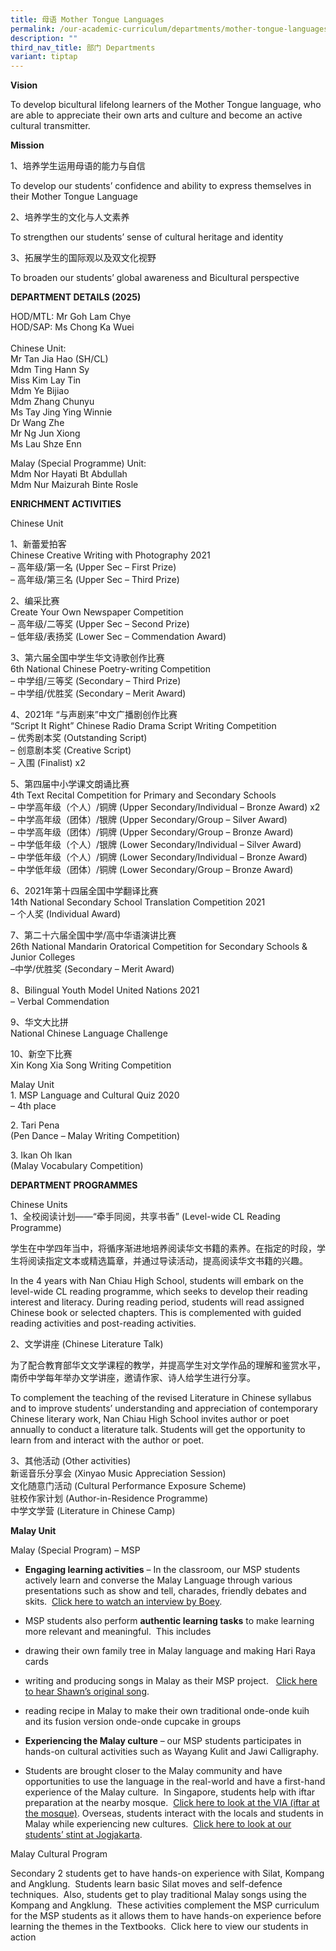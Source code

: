 ```yaml
---
title: 母语 Mother Tongue Languages
permalink: /our-academic-curriculum/departments/mother-tongue-languages/
description: ""
third_nav_title: 部门 Departments
variant: tiptap
---
```

<p></p>
<p><strong>Vision</strong>
</p>
<p>To develop bicultural lifelong learners of the Mother Tongue language,
who are able to appreciate their own arts and culture and become an active
cultural transmitter.</p>
<p><strong>Mission</strong>
</p>
<p>1、培养学生运用母语的能力与自信</p>
<p>To develop our students’ confidence and ability to express themselves
in their Mother Tongue Language</p>
<p>2、培养学生的文化与人文素养</p>
<p>To strengthen our students’ sense of cultural heritage and identity</p>
<p>3、拓展学生的国际观以及双文化视野</p>
<p>To broaden our students’ global awareness and Bicultural perspective</p>
<p><strong>DEPARTMENT DETAILS (2025)</strong>
</p>
<p>HOD/MTL: Mr Goh Lam Chye
<br>HOD/SAP: Ms Chong Ka Wuei
<br>
<br>Chinese Unit:
<br>Mr Tan Jia Hao (SH/CL)
<br>Mdm Ting Hann Sy
<br>Miss Kim Lay Tin
<br>Mdm Ye Bijiao
<br>Mdm Zhang Chunyu
<br>Ms Tay Jing Ying Winnie
<br>Dr Wang Zhe
<br>Mr Ng Jun Xiong
<br>Ms Lau Shze Enn</p>
<p></p>
<p>Malay (Special Programme) Unit:
<br>Mdm Nor Hayati Bt Abdullah
<br>Mdm Nur Maizurah Binte Rosle
<br>
</p>
<p><strong>ENRICHMENT ACTIVITIES</strong>
</p>
<p>Chinese Unit</p>
<p>1、新蕾爱拍客
<br>Chinese Creative Writing with Photography 2021
<br>– 高年级/第一名 (Upper Sec – First Prize)
<br>– 高年级/第三名 (Upper Sec – Third Prize)</p>
<p>2、编采比赛
<br>Create Your Own Newspaper Competition
<br>– 高年级/二等奖 (Upper Sec – Second Prize)
<br>– 低年级/表扬奖 (Lower Sec – Commendation Award)</p>
<p>3、第六届全国中学生华文诗歌创作比赛
<br>6th National Chinese Poetry-writing Competition
<br>– 中学组/三等奖 (Secondary – Third Prize)
<br>– 中学组/优胜奖 (Secondary – Merit Award)</p>
<p>4、2021年 “与声剧来”中文广播剧创作比赛
<br>“Script It Right” Chinese Radio Drama Script Writing Competition
<br>– 优秀剧本奖 (Outstanding Script)
<br>– 创意剧本奖 (Creative Script)
<br>– 入围 (Finalist) x2</p>
<p>5、第四届中小学课文朗诵比赛
<br>4th Text Recital Competition for Primary and Secondary Schools
<br>– 中学高年级（个人）/铜牌 (Upper Secondary/Individual – Bronze Award) x2
<br>– 中学高年级（团体）/银牌 (Upper Secondary/Group – Silver Award)
<br>– 中学高年级（团体）/铜牌 (Upper Secondary/Group – Bronze Award)
<br>– 中学低年级（个人）/银牌 (Lower Secondary/Individual – Silver Award)
<br>– 中学低年级（个人）/铜牌 (Lower Secondary/Individual – Bronze Award)
<br>– 中学低年级（团体）/铜牌 (Lower Secondary/Group – Bronze Award)</p>
<p>6、2021年第十四届全国中学翻译比赛
<br>14th National Secondary School Translation Competition 2021
<br>– 个人奖 (Individual Award)</p>
<p>7、第二十六届全国中学/高中华语演讲比赛
<br>26th National Mandarin Oratorical Competition for Secondary Schools &amp;
Junior Colleges
<br>–中学/优胜奖 (Secondary – Merit Award)</p>
<p>8、Bilingual Youth Model United Nations 2021
<br>– Verbal Commendation</p>
<p>9、华文大比拼
<br>National Chinese Language Challenge</p>
<p>10、新空下比赛
<br>Xin Kong Xia Song Writing Competition</p>
<p>Malay Unit
<br>1. MSP Language and Cultural Quiz 2020
<br>– 4th place</p>
<p>2. Tari Pena
<br>(Pen Dance – Malay Writing Competition)</p>
<p>3. Ikan Oh Ikan
<br>(Malay Vocabulary Competition)</p>
<p><strong>DEPARTMENT PROGRAMMES</strong>
</p>
<p>Chinese Units
<br>1、全校阅读计划——“牵手同阅，共享书香” (Level-wide CL Reading Programme)</p>
<p>学生在中学四年当中，将循序渐进地培养阅读华文书籍的素养。在指定的时段，学生将阅读指定文本或精选篇章，并通过导读活动，提高阅读华文书籍的兴趣。</p>
<p>In the 4 years with Nan Chiau High School, students will embark on the
level-wide CL reading programme, which seeks to develop their reading interest
and literacy. During reading period, students will read assigned Chinese
book or selected chapters. This is complemented with guided reading activities
and post-reading activities.</p>
<p>2、文学讲座 (Chinese Literature Talk)</p>
<p>为了配合教育部华文文学课程的教学，并提高学生对文学作品的理解和鉴赏水平，南侨中学每年举办文学讲座，邀请作家、诗人给学生进行分享。</p>
<p>To complement the teaching of the revised Literature in Chinese syllabus
and to improve students’ understanding and appreciation of contemporary
Chinese literary work, Nan Chiau High School invites author or poet annually
to conduct a literature talk. Students will get the opportunity to learn
from and interact with the author or poet.</p>
<p>3、其他活动 (Other activities)
<br>新谣音乐分享会 (Xinyao Music Appreciation Session)
<br>文化随意门活动 (Cultural Performance Exposure Scheme)
<br>驻校作家计划 (Author-in-Residence Programme)
<br>中学文学营 (Literature in Chinese Camp)</p>
<p><strong>Malay Unit</strong>
</p>
<p>Malay (Special Program) – MSP</p>
<ul data-tight="true" class="tight">
<li>
<p><strong>Engaging learning activities</strong>&nbsp;– In the classroom,
our MSP students actively learn and converse the Malay Language through
various presentations such as show and tell, charades, friendly debates
and skits.&nbsp;&nbsp;<a href="https://drive.google.com/file/d/1x6-l-utZ1dFLKF79macaIR9ShvCwdWCH/view" rel="noopener noreferrer nofollow" target="_blank">Click here to watch an interview by Boey</a>.</p>
</li>
<li>
<p>MSP students also perform&nbsp;<strong>authentic learning tasks</strong>&nbsp;to
make learning more relevant and meaningful.&nbsp; This includes</p>
</li>
<li>
<p>drawing their own family tree in Malay language and making Hari Raya cards</p>
</li>
<li>
<p>writing and producing songs in Malay as their MSP project.&nbsp;&nbsp;
<a href="https://drive.google.com/file/d/1nm_txjueXwIP2gpFACyeAsY94ol1JVgm/view?usp=sharing" rel="noopener noreferrer nofollow" target="_blank">Click here to hear Shawn’s original song</a>.</p>
</li>
<li>
<p>reading recipe in Malay to make their own traditional onde-onde kuih and
its fusion version onde-onde cupcake in groups</p>
</li>
<li>
<p><strong>Experiencing the Malay culture</strong>&nbsp;– our MSP students
participates in hands-on cultural activities such as Wayang Kulit and Jawi
Calligraphy.</p>
</li>
<li>
<p>Students are brought closer to the Malay community and have opportunities
to use the language in the real-world and have a first-hand experience
of the Malay culture.&nbsp; In Singapore, students help with iftar preparation
at the nearby mosque.&nbsp;&nbsp;<a href="https://drive.google.com/drive/folders/15Cm7wqg7CX1QA-mw_VpsQU4HPIi5Aw6Q" rel="noopener noreferrer nofollow" target="_blank">Click here to look at the VIA (iftar at the mosque)</a>.
Overseas, students interact with the locals and students in Malay while
experiencing new cultures.&nbsp;&nbsp;<a href="https://drive.google.com/drive/folders/1sQy_J-nbTcDgta0bbuekpmSI8WRccRHM" rel="noopener noreferrer nofollow" target="_blank">Click here to look at our students’ stint at Jogjakarta</a>.</p>
</li>
</ul>
<p>Malay Cultural Program</p>
<p>Secondary 2 students get to have hands-on experience with Silat, Kompang
and Angklung.&nbsp; Students learn basic Silat moves and self-defence techniques.&nbsp;
Also, students get to play traditional Malay songs using the Kompang and
Angklung.&nbsp; These activities complement the MSP curriculum for the
MSP students as it allows them to have hands-on experience before learning
the themes in the Textbooks.&nbsp; Click here to view our students in action</p>